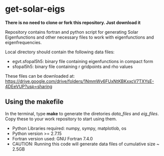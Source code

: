 # get-solar-eigs

**There is no need to clone or fork this repository. Just download it**

Repository contains fortran and python script for generating Solar Eigenfunctions and other necessary files to work with eigenfunctions and eigenfrequencies.

Local directory should contain the following data files:
* egvt.sfopal5h5: binary file containing eigenfunctions in compact form
* sfopal5h5: binary file containing r gridpoints and rho values

These files can be downloaded at: https://drive.google.com/drive/folders/1NmmWv6FUxNtKBKxxcV7TXYsE-4DEeVUP?usp=sharing

## Using the makefile

In the terminal, type **make** to generate the diretories *data_files* and *eig_files*. Copy these to your work repository to start using them.

* Python Libraries required: numpy, sympy, matplotlob, os
* Python version >= 2.7.15
* Fortran version used: GNU Fortran 7.4.0
* CAUTION: Running this code will generate data files of cumulative size ~ 2.5GB
